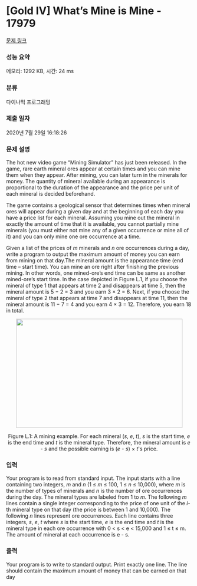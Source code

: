 # [Gold IV] What’s Mine is Mine - 17979 

[문제 링크](https://www.acmicpc.net/problem/17979) 

### 성능 요약

메모리: 1292 KB, 시간: 24 ms

### 분류

다이나믹 프로그래밍

### 제출 일자

2020년 7월 29일 16:18:26

### 문제 설명

<p>The hot new video game “Mining Simulator” has just been released. In the game, rare earth mineral ores appear at certain times and you can mine them when they appear. After mining, you can later turn in the minerals for money. The quantity of mineral available during an appearance is proportional to the duration of the appearance and the price per unit of each mineral is decided beforehand.</p>

<p>The game contains a geological sensor that determines times when mineral ores will appear during a given day and at the beginning of each day you have a price list for each mineral. Assuming you mine out the mineral in exactly the amount of time that it is available, you cannot partially mine minerals (you must either not mine any of a given occurrence or mine all of it) and you can only mine one ore occurrence at a time.</p>

<p>Given a list of the prices of <em>m</em> minerals and <em>n</em> ore occurrences during a day, write a program to output the maximum amount of money you can earn from mining on that day.The mineral amount is the appearance time (end time – start time). You can mine an ore right after finishing the previous mining. In other words, one mined-ore’s end time can be same as another mined-ore’s start time. In the case depicted in Figure L.1, if you choose the mineral of type 1 that appears at time 2 and disappears at time 5, then the mineral amount is 5 − 2 = 3 and you earn 3 × 2 = 6. Next, if you choose the mineral of type 2 that appears at time 7 and disappears at time 11, then the mineral amount is 11 − 7 = 4 and you earn 4 × 3 = 12. Therefore, you earn 18 in total.</p>

<p style="text-align: center;"><img alt="" src="" style="width: 451px; height: 296px;"></p>

<p style="text-align: center;">Figure L.1: A mining example. For each mineral (<em>s</em>, <em>e</em>, <em>t</em>), <em>s</em> is the start time, <em>e</em> is the end time and <em>t</em> is the mineral type. Therefore, the mineral amount is <em>e</em> - <em>s</em> and the possible earning is (<em>e</em> - <em>s</em>) × <em>t</em>'s price.</p>

### 입력 

 <p>Your program is to read from standard input. The input starts with a line containing two integers, <em>m</em> and <em>n</em> (1 ≤ <em>m</em> ≤ 100, 1 ≤ <em>n</em> ≤ 10,000), where <em>m</em> is the number of types of minerals and <em>n</em> is the number of ore occurrences during the day. The mineral types are labeled from 1 to <em>m</em>. The following <em>m</em> lines contain a single integer corresponding to the price of one unit of the <em>i</em>-th mineral type on that day (the price is between 1 and 10,000). The following <em>n</em> lines represent ore occurrences. Each line contains three integers, <em>s</em>, <em>e</em>, <em>t</em> where <em>s</em> is the start time, <em>e</em> is the end time and <em>t</em> is the mineral type in each ore occurrence with 0 < s < e < 15,000 and 1 ≤ t ≤ m. The amount of mineral at each occurrence is e - s.</p>

### 출력 

 <p>Your program is to write to standard output. Print exactly one line. The line should contain the maximum amount of money that can be earned on that day</p>

